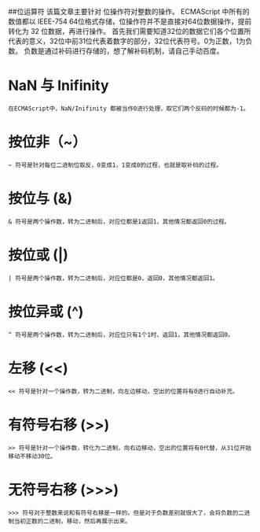 ##位运算符
    该篇文章主要针对 位操作符对整数的操作。
    ECMAScript 中所有的数值都以 IEEE-754 64位格式存储，位操作符并不是直接对64位数据操作，提前转化为 32 位数据，再进行操作。
    首先我们需要知道32位的数据它们各个位置所代表的意义，32位中前31位代表着数字的部分，32位代表符号。0为正数，1为负数。
    负数是通过补码进行存储的，想了解补码机制，请自己手动百度。

# NaN 与 Inifinity
    在ECMAScript中，NaN/Inifinity 都被当作0进行处理，取它们两个反码的时候都为-1。

# 按位非（~）
    ~ 符号是针对每位二进制位取反，0变成1，1变成0的过程，也就是取补码的过程。

# 按位与 (&)
    & 符号是两个操作数，转为二进制后，对应位都是1返回1，其他情况都返回0的过程。

# 按位或 (|)
    | 符号是两个操作数，转为二进制后，对应位都是0，返回0，其他情况都返回1。

# 按位异或 (^)
    ^ 符号是两个操作数，转为二进制后，对应位只有1个1时，返回1，其他情况都返回0。

# 左移 (<<)
    << 符号是针对一个操作数，转为二进制，向左边移动，空出的位置将有0进行自动补充。

# 有符号右移 (>>)
    >> 符号是针对一个操作数，转化为二进制，向右边移动，空出的位置将有0代替，从31位开始移动不移动30位。

# 无符号右移 (>>>)
    >>> 符号对于整数来说和有符号右移是一样的。但是对于负数差别就很大了，会将负数的二进制当初正数的二进制，移动，然后再展示出来。